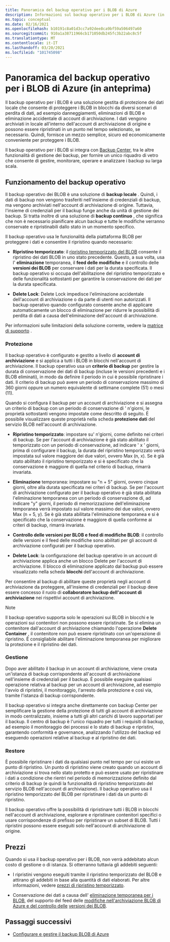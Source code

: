 ```yaml
---
title: Panoramica del backup operativo per i BLOB di Azure
description: Informazioni sul backup operativo per i BLOB di Azure (in anteprima).
ms.topic: conceptual
ms.date: 02/16/2021
ms.openlocfilehash: b10191c8a01d3cc7a92dee8ca9bf59a506497a60
ms.sourcegitcommit: 910a1a38711966cb171050db245fc3b22abc8c5f
ms.translationtype: MT
ms.contentlocale: it-IT
ms.lasthandoff: 03/20/2021
ms.locfileid: "101745098"
---
```

# <a name="overview-of-operational-backup-for-azure-blobs-in-preview"></a>Panoramica del backup operativo per i BLOB di Azure (in anteprima)

Il backup operativo per i BLOB è una soluzione gestita di protezione dei dati locale che consente di proteggere i BLOB in blocchi da diversi scenari di perdita di dati, ad esempio danneggiamenti, eliminazioni di BLOB e eliminazione accidentale di account di archiviazione. I dati vengono archiviati in locale all'interno dell'account di archiviazione di origine e possono essere ripristinati in un punto nel tempo selezionato, se necessario. Quindi, fornisce un mezzo semplice, sicuro ed economicamente conveniente per proteggere i BLOB.

Il backup operativo per i BLOB si integra con [Backup Center](backup-center-overview.md), tra le altre funzionalità di gestione dei backup, per fornire un unico riquadro di vetro che consente di gestire, monitorare, operare e analizzare i backup su larga scala.

## <a name="how-operational-backup-works"></a>Funzionamento del backup operativo

Il backup operativo dei BLOB è una soluzione di **backup locale** . Quindi, i dati di backup non vengono trasferiti nell'insieme di credenziali di backup, ma vengono archiviati nell'account di archiviazione di origine. Tuttavia, l'insieme di credenziali per il backup funge anche da unità di gestione dei backup. Si tratta inoltre di una soluzione di **backup continuo** , che significa che non è necessario pianificare alcun backup e tutte le modifiche verranno conservate e ripristinabili dallo stato in un momento specifico.

Il backup operativo usa le funzionalità della piattaforma BLOB per proteggere i dati e consentire il ripristino quando necessario:

- **Ripristino temporizzato**: il [ripristino temporizzato del BLOB](https://docs.microsoft.com/azure/storage/blobs/point-in-time-restore-overview) consente il ripristino dei dati BLOB in uno stato precedente. Questo, a sua volta, usa l' **eliminazione** temporanea, il **feed delle modifiche** e il controllo delle **versioni dei BLOB** per conservare i dati per la durata specificata. Il backup operativo si occupa dell'abilitazione del ripristino temporizzato e delle funzionalità sottostanti per garantire la conservazione dei dati per la durata specificata.

- **Delete Lock**: Delete Lock impedisce l'eliminazione accidentale dell'account di archiviazione o da parte di utenti non autorizzati. Il backup operativo quando configurato consente anche di applicare automaticamente un blocco di eliminazione per ridurre le possibilità di perdita di dati a causa dell'eliminazione dell'account di archiviazione.

Per informazioni sulle limitazioni della soluzione corrente, vedere la [matrice di supporto](blob-backup-support-matrix.md) .

### <a name="protection"></a>Protezione

Il backup operativo è configurato e gestito a livello di **account di archiviazione** e si applica a tutti i BLOB in blocchi nell'account di archiviazione. Il backup operativo usa un **criterio di backup** per gestire la durata di conservazione dei dati di backup (incluse le versioni precedenti e i BLOB eliminati), in modo da definire il periodo in cui è possibile ripristinare i dati. Il criterio di backup può avere un periodo di conservazione massimo di 360 giorni oppure un numero equivalente di settimane complete (51) o mesi (11).

Quando si configura il backup per un account di archiviazione e si assegna un criterio di backup con un periodo di conservazione di ' n'giorni, le proprietà sottostanti vengono impostate come descritto di seguito. È possibile visualizzare queste proprietà nella scheda **protezione dati** del servizio BLOB nell'account di archiviazione.

- **Ripristino temporizzato**: impostare su' n'giorni, come definito nei criteri di backup. Se per l'account di archiviazione è già stato abilitato il temporizzato con un periodo di conservazione, ad indicare ' x ' giorni, prima di configurare il backup, la durata del ripristino temporizzato verrà impostata sul valore maggiore dei due valori, ovvero Max (n, x). Se è già stato abilitato il ripristino temporizzato e si è specificato che la conservazione è maggiore di quella nel criterio di backup, rimarrà invariata.

- **Eliminazione** temporanea: impostare su "n + 5" giorni, ovvero cinque giorni, oltre alla durata specificata nei criteri di backup. Se per l'account di archiviazione configurato per il backup operativo è già stata abilitata l'eliminazione temporanea con un periodo di conservazione di, ad indicare "y" giorni, il periodo di memorizzazione dell'eliminazione temporanea verrà impostato sul valore massimo dei due valori, ovvero Max (n + 5, y). Se è già stata abilitata l'eliminazione temporanea e si è specificato che la conservazione è maggiore di quella conforme ai criteri di backup, rimarrà invariata.

- **Controllo delle versioni per BLOB e feed di modifiche BLOB**: il controllo delle versioni e il feed delle modifiche sono abilitati per gli account di archiviazione configurati per il backup operativo.

- **Delete Lock**: la configurazione del backup operativo in un account di archiviazione applica anche un blocco Delete per l'account di archiviazione. Il blocco di eliminazione applicato dal backup può essere visualizzato nella scheda **blocchi** dell'account di archiviazione.

Per consentire al backup di abilitare queste proprietà negli account di archiviazione da proteggere, all'insieme di credenziali per il backup deve essere concesso il ruolo di **collaboratore backup dell'account di archiviazione** nei rispettivi account di archiviazione.

>[!NOTE]
>Il backup operativo supporta solo le operazioni sui BLOB in blocchi e le operazioni sui contenitori non possono essere ripristinate. Se si elimina un contenitore dall'account di archiviazione chiamando l'operazione **Delete Container** , il contenitore non può essere ripristinato con un'operazione di ripristino. È consigliabile abilitare l'eliminazione temporanea per migliorare la protezione e il ripristino dei dati.

### <a name="management"></a>Gestione

Dopo aver abilitato il backup in un account di archiviazione, viene creata un'istanza di backup corrispondente all'account di archiviazione nell'insieme di credenziali per il backup. È possibile eseguire qualsiasi operazione relativa al backup per un account di archiviazione, ad esempio l'avvio di ripristini, il monitoraggio, l'arresto della protezione e così via, tramite l'istanza di backup corrispondente.

Il backup operativo si integra anche direttamente con backup Center per semplificare la gestione della protezione di tutti gli account di archiviazione in modo centralizzato, insieme a tutti gli altri carichi di lavoro supportati per il backup. Il centro di backup è l'unico riquadro per tutti i requisiti di backup, ad esempio il monitoraggio dei processi e lo stato di backup e ripristini, garantendo conformità e governance, analizzando l'utilizzo del backup ed eseguendo operazioni relative al backup e al ripristino dei dati.

### <a name="restore"></a>Restore

È possibile ripristinare i dati da qualsiasi punto nel tempo per cui esiste un punto di ripristino. Un punto di ripristino viene creato quando un account di archiviazione si trova nello stato protetto e può essere usato per ripristinare i dati a condizione che rientri nel periodo di memorizzazione definito dal criterio di backup (e quindi la funzionalità di ripristino temporizzato del servizio BLOB nell'account di archiviazione). Il backup operativo usa il ripristino temporizzato del BLOB per ripristinare i dati da un punto di ripristino.

Il backup operativo offre la possibilità di ripristinare tutti i BLOB in blocchi nell'account di archiviazione, esplorare e ripristinare contenitori specifici o usare corrispondenze di prefisso per ripristinare un subset di BLOB. Tutti i ripristini possono essere eseguiti solo nell'account di archiviazione di origine.

## <a name="pricing"></a>Prezzi

Quando si usa il backup operativo per i BLOB, non verrà addebitato alcun costo di gestione o di istanza. Si otterranno tuttavia gli addebiti seguenti:

- I ripristini vengono eseguiti tramite il ripristino temporizzato del BLOB e attirano gli addebiti in base alla quantità di dati elaborati. Per altre informazioni, vedere [prezzi di ripristino temporizzato](https://docs.microsoft.com/azure/storage/blobs/point-in-time-restore-overview#pricing-and-billing).

- Conservazione dei dati a causa dell' [eliminazione temporanea per i BLOB](https://docs.microsoft.com/azure/storage/blobs/soft-delete-blob-overview), del supporto del feed delle [modifiche nell'archiviazione BLOB di Azure e del controllo delle](https://docs.microsoft.com/azure/storage/blobs/storage-blob-change-feed) [versioni dei BLOB](https://docs.microsoft.com/azure/storage/blobs/versioning-overview).

## <a name="next-steps"></a>Passaggi successivi

- [Configurare e gestire il backup BLOB di Azure](blob-backup-configure-manage.md)
